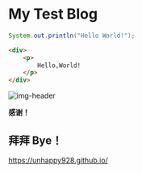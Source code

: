 # My Test Blog

```java
System.out.println("Hello World!");
```

```html
<div>
    <p>
        Hello,World!
    </p>
</div>
```

![img-header](https://i0.hdslb.com/bfs/face/a47f5862b32ed6fadb93795ede8c64f774ad1849.jpg)

**感谢！**

## 拜拜 Bye！

https://unhappy928.github.io/

